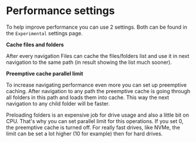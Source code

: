 # Performance settings

To help improve performance you can use 2 settings. Both can be found in the `Experimental` settings page.


**Cache files and folders**

After every navigation Files can cache the files/folders list and use it in next navigation to the same path (in result showing the list much sooner).

**Preemptive cache parallel limit**

To increase navigating performance even more you can set up preemptive caching. After navigation to any path the preemptive cache is going through all folders in this path and loads them into cache. This way the next navigation to any child folder will be faster.

Preloading folders is an expensive job for drive usage and also a little bit on CPU. That's why you can set parallel limit for this operations. If you set 0, the preemptive cache is turned off. For really fast drives, like NVMe, the limit can be set a lot higher (10 for example) then for hard drives.
